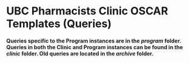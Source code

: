 # UBC Pharmacists Clinic OSCAR Templates (Queries)

#### Queries specific to the Program instances are in the *program* folder. Queries in both the Clinic and Program instances can be found in the *clinic* folder. Old queries are located in the *archive* folder. 
